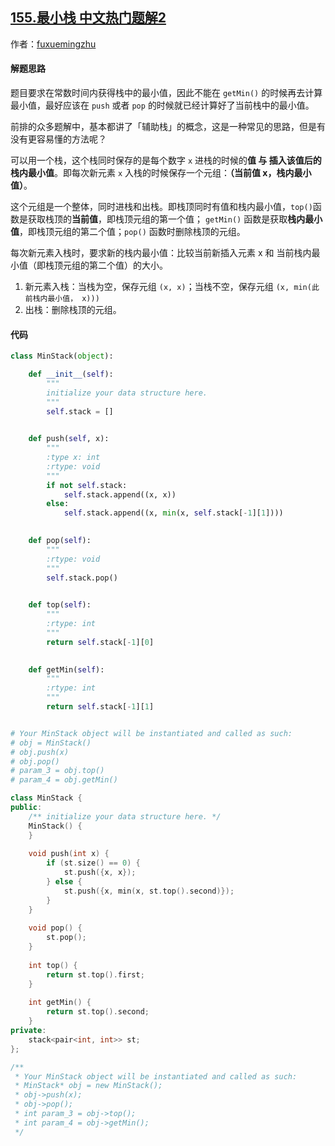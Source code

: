 ## [155.最小栈 中文热门题解2](https://leetcode.cn/problems/min-stack/solutions/100000/zui-yi-dong-yi-ge-zhan-tong-shi-bao-cun-dang-qian-)

作者：[fuxuemingzhu](https://leetcode.cn/u/fuxuemingzhu)

#### 解题思路
题目要求在常数时间内获得栈中的最小值，因此不能在 `getMin()` 的时候再去计算最小值，最好应该在 `push` 或者 `pop` 的时候就已经计算好了当前栈中的最小值。

前排的众多题解中，基本都讲了「辅助栈」的概念，这是一种常见的思路，但是有没有更容易懂的方法呢？

可以用一个栈，这个栈同时保存的是每个数字 `x` 进栈的时候的**值 与 插入该值后的栈内最小值**。即每次新元素 `x` 入栈的时候保存一个元组：**（当前值 x，栈内最小值）**。

这个元组是一个整体，同时进栈和出栈。即栈顶同时有值和栈内最小值，`top()`函数是获取栈顶的**当前值**，即栈顶元组的第一个值； `getMin()` 函数是获取**栈内最小值**，即栈顶元组的第二个值；`pop()` 函数时删除栈顶的元组。

每次新元素入栈时，要求新的栈内最小值：比较当前新插入元素 x 和 当前栈内最小值（即栈顶元组的第二个值）的大小。

1. 新元素入栈：当栈为空，保存元组 `(x, x)`；当栈不空，保存元组 `(x, min(此前栈内最小值， x)))`
2. 出栈：删除栈顶的元组。

#### 代码
```Python []
class MinStack(object):

    def __init__(self):
        """
        initialize your data structure here.
        """
        self.stack = []
        

    def push(self, x):
        """
        :type x: int
        :rtype: void
        """
        if not self.stack:
            self.stack.append((x, x))
        else:
            self.stack.append((x, min(x, self.stack[-1][1])))
        

    def pop(self):
        """
        :rtype: void
        """
        self.stack.pop()
        

    def top(self):
        """
        :rtype: int
        """
        return self.stack[-1][0]
        

    def getMin(self):
        """
        :rtype: int
        """
        return self.stack[-1][1]


# Your MinStack object will be instantiated and called as such:
# obj = MinStack()
# obj.push(x)
# obj.pop()
# param_3 = obj.top()
# param_4 = obj.getMin()
```

```C++ []
class MinStack {
public:
    /** initialize your data structure here. */
    MinStack() {
    }
    
    void push(int x) {
        if (st.size() == 0) {
            st.push({x, x});
        } else {
            st.push({x, min(x, st.top().second)});
        }
    }
    
    void pop() {
        st.pop();
    }
    
    int top() {
        return st.top().first;
    }
    
    int getMin() {
        return st.top().second;
    }
private:
    stack<pair<int, int>> st;
};

/**
 * Your MinStack object will be instantiated and called as such:
 * MinStack* obj = new MinStack();
 * obj->push(x);
 * obj->pop();
 * int param_3 = obj->top();
 * int param_4 = obj->getMin();
 */
```

